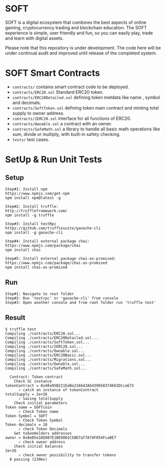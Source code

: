# SOFT 

SOFT is a digital ecosystem that combines the best aspects of online gaming, cryptocurrency trading and blockchain education.  The SOFT experience is simple, user friendly and fun, so you can easily play, trade and learn with digital assets.

Please note that this repository is under development. The code here will be under continual audit and improved until release of the completed system.

# SOFT Smart Contracts

* `contracts/` contains smart contract code to be deployed.
* `contracts/ERC20.sol` Standard ERC20 token.
* `contracts/ERC20Detailed.sol` defining token metdata like name , symbol and decimals.
* `contracts/SoftToken.sol`  defining token main contract and minting total supply to owner address.
* `contracts/IERC20.sol` interface for all functions of ERC20.
* `contracts/Ownable.sol` a contract with an owner.
* `contracts/SafeMath.sol` a library to handle all basic math operations like sum, divide or multiply, with built-in safety checking.
* `tests/` test cases.

# SetUp & Run Unit Tests

## Setup 
```
Step#1: Install npm
https://www.npmjs.com/get-npm
npm install npm@latest -g

Step#2: Install truffle:
http://truffleframework.com/
npm install -g truffle

Step#3: Install testRpc
https://github.com/trufflesuite/ganache-cli
npm install -g ganache-cli

Step#4: Install external package chai:
https://www.npmjs.com/package/chai
npm install chai

Step#5: Install external package chai-as-promised:
https://www.npmjs.com/package/chai-as-promised
npm install chai-as-promised
```
## Run

```
Step#1: Navigate to root folder
Step#2: Run 'testrpc' or 'ganache-cli' from console
Step#3: Open another console and from root folder run 'truffle test'
```

## Result

```
$ truffle test
Compiling ./contracts/ERC20.sol...
Compiling ./contracts/ERC20Detailed.sol...
Compiling ./contracts/SoftToken.sol...
Compiling ./contracts/IERC20.sol...
Compiling ./contracts/Ownable.sol...
Compiling ./contracts/ERC20Basic.sol...
Compiling ./contracts/Migrations.sol...
Compiling ./contracts/Ownable.sol...
Compiling ./contracts/SafeMath.sol...

  Contract: Token contract
    Check SC instance
tokenContract = 0x48a95B221EeBe216642A6439658374691DCca673
      ✓ catch an instance of tokenContract
totalSupply = 2e+26
      ✓ Saving totalSupply
    Check initial parameters
Token name = SOFTcoin
      ✓ Check Token name
Token Symbol = SOFT
      ✓ Check Token Symbol
Token decimals = 18
      ✓ check Token Decimals
    Get tokenHolders addresses
owner = 0x8eD5e10E007E1BE8801C58D7af7A74F054Fca8E7
      ✓ check owner address
    Check initial balances
2e+26
      ✓ check owner possibility to transfer tokens
  8 passing (230ms)
```


